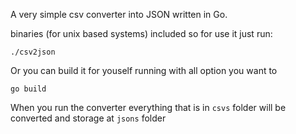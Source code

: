 A very simple csv converter into JSON written in Go.

binaries (for unix based systems) included so for use it just run:
```
./csv2json
```

Or you can build it for youself running with all option you want to 
```
go build 
```

When you run the converter everything that is in `csvs` folder will be converted and storage at `jsons` folder